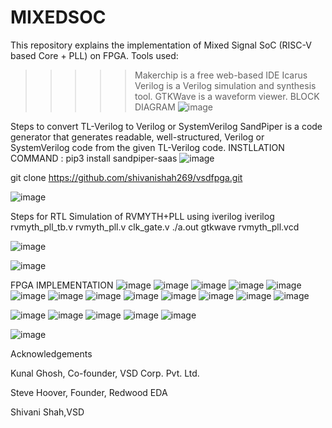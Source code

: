 # MIXEDSOC
This repository explains the implementation of Mixed Signal SoC (RISC-V based Core + PLL) on FPGA.
Tools used:
>>>>>  Makerchip is a free web-based IDE 
>>>>>  Icarus Verilog is a Verilog simulation and synthesis tool.
>>>>>  GTKWave is a waveform viewer.
BLOCK DIAGRAM 
![image](https://user-images.githubusercontent.com/104430712/170943118-9ec8b027-0cf0-4e91-9d68-46a17b84a407.png)

Steps to convert TL-Verilog to Verilog or SystemVerilog
SandPiper is a code generator that generates readable, well-structured, Verilog or SystemVerilog code from the given TL-Verilog code.
INSTLLATION COMMAND : pip3 install sandpiper-saas
![image](https://user-images.githubusercontent.com/104430712/170943583-060ecf55-7463-4f54-9cab-1a456f16540b.png)

git clone https://github.com/shivanishah269/vsdfpga.git

![image](https://user-images.githubusercontent.com/104430712/170943618-91744ded-2da9-428a-8b6b-6fd12baf923a.png)

Steps for RTL Simulation of RVMYTH+PLL using iverilog
iverilog rvmyth_pll_tb.v rvmyth_pll.v clk_gate.v
./a.out
gtkwave rvmyth_pll.vcd

![image](https://user-images.githubusercontent.com/104430712/170943810-db227789-72d2-4ee4-b24a-8615ba1bed22.png)

![image](https://user-images.githubusercontent.com/104430712/170943851-1e5da5f6-fb07-4221-a9f9-ad6cb33ffe7a.png)

FPGA IMPLEMENTATION
![image](https://user-images.githubusercontent.com/104430712/170983236-b8ee9c35-2f7c-43db-806f-52f2e9aece9d.png)
![image](https://user-images.githubusercontent.com/104430712/170983264-07346e2d-1e72-45d9-8692-09a9bf83dc68.png)
![image](https://user-images.githubusercontent.com/104430712/170983282-269608c8-662a-44e1-8245-c7bcf338fa69.png)
![image](https://user-images.githubusercontent.com/104430712/170983307-33fe4f5b-4a01-41bf-880e-a2959073adca.png)
![image](https://user-images.githubusercontent.com/104430712/170983322-f432e1c7-6b53-415d-a8e5-79cfb35410c1.png)
![image](https://user-images.githubusercontent.com/104430712/170983341-34dcf49c-b9d5-4795-870e-7c684b8965e3.png)
![image](https://user-images.githubusercontent.com/104430712/170983359-6de067bd-19f7-4a50-b43b-a5a7c1b832ee.png)
![image](https://user-images.githubusercontent.com/104430712/170983377-49ff7e5f-be21-45a6-9736-616d68432e0d.png)
![image](https://user-images.githubusercontent.com/104430712/170983407-eb7809e3-ea37-469a-af40-50dabb10134a.png)
![image](https://user-images.githubusercontent.com/104430712/170983423-526e1751-7700-4aa1-aa99-e6c076b90908.png)
![image](https://user-images.githubusercontent.com/104430712/170983441-11974971-e79f-473b-9ff6-cc174361faf0.png)
![image](https://user-images.githubusercontent.com/104430712/170983459-16e91c86-a7d2-444b-97f2-51fa9687cec7.png)
![image](https://user-images.githubusercontent.com/104430712/170984320-76a2be02-a031-4af2-ad81-ae51e4b047a4.png)

![image](https://user-images.githubusercontent.com/104430712/170983478-57f88a7b-2e85-49e3-86b3-d026283cf106.png)
![image](https://user-images.githubusercontent.com/104430712/170983492-12ec639f-e557-4a1d-ba8a-5b764e647c7c.png)
![image](https://user-images.githubusercontent.com/104430712/170983513-76bbe608-5d18-4083-b150-5d444a0d012f.png)
![image](https://user-images.githubusercontent.com/104430712/170983533-1a29fc0d-4016-45c8-a010-34c9c88d6216.png)
![image](https://user-images.githubusercontent.com/104430712/170983552-eda55d8e-b2c4-4d11-9557-fd4c0c0d95f6.png)

![image](https://user-images.githubusercontent.com/104430712/170983671-d5b09f06-9cc5-41dc-93a2-ea15dff5794f.png)





Acknowledgements

Kunal Ghosh, Co-founder, VSD Corp. Pvt. Ltd.

Steve Hoover, Founder, Redwood EDA

Shivani Shah,VSD
